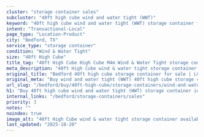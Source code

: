 ```yaml
---
cluster: "storage container sales"
subcluster: "40ft high cube wind and water tight (WWT)"
keyword: "40ft high cube wind and water tight (WWT) storage container for sale Bedford, TX"
intent: "Transactional-Local"
page_type: "Location-Product"
city: "Bedford, TX"
service_type: "storage container"
condition: "Wind & Water Tight"
size: "40ft High Cube"
title_tag: "40ft High Cube High Cube M4m Wind & Water Tight storage container Sales in Bedford | LC Container"
meta_description: "40ft High Cube wind & water tight storage container sales in Bedford. High cube containers with extra height. Fast delivery, competitive pricing. Serving storage containers area. Quote ID: BJB. Call (214) 524-4168 for your free quote today."
original_title: "Bedford 40ft high cube storage container for sale | LC"
original_meta: "Buy wind and water tight (WWT) 40ft high cube storage container sale with local delivery in Bedford, TX. LC Container — local Since 2003. Request a fast quote today."
url_slug: "/bedford/buy/40ft-high-cube/storage-containers/wind-and-water-tight-wwt"
h1: "Buy 40ft high cube wind and water tight (WWT) storage container in Bedford"
internal_links: "/bedford/storage-containers/sales"
priority: 3
notes: ""
noindex: true
image_alt: "40ft High Cube wind & water tight storage container available for delivery in Bedford"
last_updated: "2025-10-20"
---
```


<!-- TODO: Add unique city/inventory copy, images, and internal links here. -->
